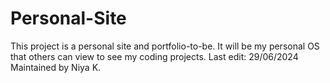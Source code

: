 # Personal-Site
This project is a personal site and portfolio-to-be. 
It will be my personal OS that others can view to see my coding projects. 
Last edit: 29/06/2024
Maintained by Niya K.
